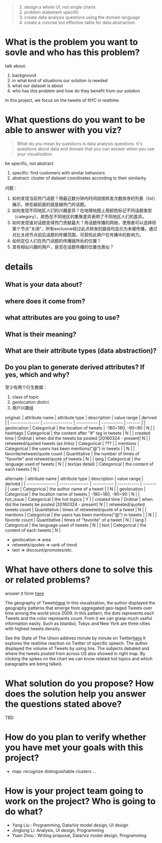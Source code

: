 > 1. design a whole UI, not single charts
> 2. problem statement specific
> 3. create data analysis questions using the domain language
> 4. create a concise but effective table for data abstraction

# What is the problem you want to sovle and who has this problem?
talk about:
1. background  
2. in what kind of situations our solution is needed  
3. what our dataset is about  
4. who has this problem and how do they benefit from our solution  

In this project, we focus on the tweets of NYC in realtime. 

# What questions do you want to be able to answer with you viz?

> What do you mean by questions is data analysis questions. It's questions about data and domain that you can answer when you use your visualization

be specific, not abstract
1. specific: find customers with similar behaviors
2. abstract: cluster of dataset coordinates according to their similarity

问题：
1. 如何发现当前热门话题？用最近数分钟内时间段按转发次数排序的列表（list）展示，排在越前面的就是越热门的话题。
2. 如何发现不同地区人们的兴趣差异？在地理地图上用颜色标记不同话题类型（category），颜色在不同地区的集聚差异表明了不同地区人们的差异。
3. 如何发现谁对话题变得热门贡献最大？用话题传播的网络，使用者可以选择将某个节点”关闭“，所有exclusive经过此点转发的路径均显示为未被传播。通过对比关闭节点前后话题的传播范围，可获知此用户在传播中的影响力。
4. 如何定位人们在热门话题的传播链所处的位置？
5. 具有相似兴趣的用户，是否在话题传播的位置也类似？

# details
## What is your data about?
## where does it come from?
## what attributes are you going to use?
## What is their meaning?
## What are their attribute types (data abstraction)?
## Do you plan to generate derived attributes? If yes, which and why?
至少有两个衍生数据：
1. class of topic
2. geolocation distict
3. 用户兴趣组

original:
| attribute name  | attribute type  | description | value range | derived |
| --------------- | --------------- | ----------- | ----------- | ------- |
| geolocation  | Categorical  | the location of tweets | -180~180, -90~90 | N |
| hashtags  | Categorical  | the content after "#" tag in tweets | N |
| created time | Ordinal | when did the tweets be posted |20160324 - present| N  |
| retweeted/quoted tweets (as links) | Categorical | ??? |
| mentions | Categorical | the users has been mentions("@") in tweets |  | N |
| favorite/retweet/quote count | Quantitative | the number of times of "favorite" and retweet/quote of tweets | N |
| lang | Categorical | the language used of tweets | N |
| text(as detail) | Categorical | the content of each tweets | N |

alternate:
| attribute name  | attribute type  | description | value range | derived |
| --------------- | --------------- | ----------- | ----------- | ------- |
| user | Categorical  | the author name of a tweet |  | N |
| geolocation  | Categorical  | the location name of tweets | -180~180, -90~90 | N |
| hot_issue  | Categorical  | the hot topics | Y |
| created time | Ordinal | when did the tweets be posted |20160324 - present| N |
| retweeted/quoted tweets count | Quantitative | times of retweeted/quote of a tweet | N |
| mentions | Categorical | the users has been mentions("@") in tweets |  | N |
| favorite count | Quantitative | times of "favorite" of a tweet | N |
| lang | Categorical | the language used of tweets | N |
| text | Categorical | the content of each tweets | N |


- geolocation => area
- retweets/quotes => rank of trend
- text => discount/promotes/etc.


# What have others done to solve this or related problems?
answer it form [here](https://interactive.twitter.com/)

The geography of Tweets[here](https://blog.twitter.com/2013/the-geography-of-tweets)
In this visualization, the author displayed the geography patterns that emerge from aggregated geo-taged Tweets over time among the world since 2009. In this pattern, the dots represents each Tweets and the color represents count. From it we can grasp much useful information easily. Such as Istanbul, Tokyo and New York are three cities with highest tweets density.

See the State of The Union address minute by minute on Twitter[here](http://twitter.github.io/interactive/sotu2015/#p1)
It explores the realtime reaction on Twitter of specific speech. The author displayed the volume of Tweets by using line. The subjects debated and where the tweets posted from across US also showed in right map. By clicking the spikes on the chart we can know related hot topics and which paragraphs are being talked.

# What solution do you propose? How does the solution help you answer the questions stated above?
TBD

# How do you plan to verify whether you have met your goals with this project?
- map: recognize distinguishable clusters
... 

# How is your project team going to work on the project? Who is going to do what?

- Yang Liu : Programming, Data/viz model design, UI design
- Jinglong Li: Analysis, UI design, Programming
- Yuan Zhou : Writing proposal, Data/viz model design, Programming
